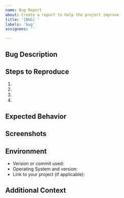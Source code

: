 ```yaml
---
name: Bug Report
about: Create a report to help the project improve
title: '[BUG] '
labels: 'bug'
assignees: ''

---
```


## Bug Description
<!-- A clear and concise description of what the bug is. -->

## Steps to Reproduce
<!-- Steps to reproduce the behavior: -->
1. 
2. 
3. 
4. 

## Expected Behavior
<!-- A clear and concise description of what you expected to happen. -->

## Screenshots
<!-- If applicable, add screenshots to help explain your problem. -->

## Environment
<!-- Include as many relevant details about the environment you experienced the bug in -->
- Version or commit used:
- Operating System and version:
- Link to your project (if applicable):

## Additional Context
<!-- Add any other context about the problem here. -->